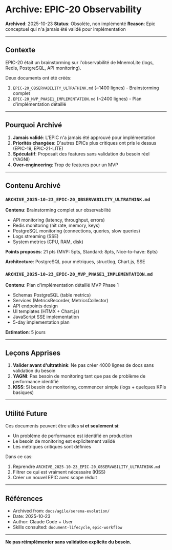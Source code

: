 # Archive: EPIC-20 Observability

**Archived**: 2025-10-23
**Status**: Obsolète, non implémenté
**Reason**: Epic conceptuel qui n'a jamais été validé pour implémentation

---

## Contexte

EPIC-20 était un brainstorming sur l'observabilité de MnemoLite (logs, Redis, PostgreSQL, API monitoring).

Deux documents ont été créés:
1. `EPIC-20_OBSERVABILITY_ULTRATHINK.md` (~1400 lignes) - Brainstorming complet
2. `EPIC-20_MVP_PHASE1_IMPLEMENTATION.md` (~2400 lignes) - Plan d'implémentation détaillé

---

## Pourquoi Archivé

1. **Jamais validé**: L'EPIC n'a jamais été approuvé pour implémentation
2. **Priorités changées**: D'autres EPICs plus critiques ont pris le dessus (EPIC-19, EPIC-21-LITE)
3. **Spéculatif**: Proposait des features sans validation du besoin réel (YAGNI)
4. **Over-engineering**: Trop de features pour un MVP

---

## Contenu Archivé

### `ARCHIVE_2025-10-23_EPIC-20_OBSERVABILITY_ULTRATHINK.md`

**Contenu**: Brainstorming complet sur observabilité
- API monitoring (latency, throughput, errors)
- Redis monitoring (hit rate, memory, keys)
- PostgreSQL monitoring (connections, queries, slow queries)
- Logs streaming (SSE)
- System metrics (CPU, RAM, disk)

**Points proposés**: 21 pts (MVP: 5pts, Standard: 8pts, Nice-to-have: 8pts)

**Architecture**: PostgreSQL pour métriques, structlog, Chart.js, SSE

### `ARCHIVE_2025-10-23_EPIC-20_MVP_PHASE1_IMPLEMENTATION.md`

**Contenu**: Plan d'implémentation détaillé MVP Phase 1
- Schemas PostgreSQL (table metrics)
- Services (MetricsRecorder, MetricsCollector)
- API endpoints design
- UI templates (HTMX + Chart.js)
- JavaScript SSE implementation
- 5-day implementation plan

**Estimation**: 5 jours

---

## Leçons Apprises

1. **Valider avant d'ultrathink**: Ne pas créer 4000 lignes de docs sans validation du besoin
2. **YAGNI**: Pas besoin de monitoring tant que pas de problème de performance identifié
3. **KISS**: Si besoin de monitoring, commencer simple (logs + quelques KPIs basiques)

---

## Utilité Future

Ces documents peuvent être utiles **si et seulement si**:
- Un problème de performance est identifié en production
- Le besoin de monitoring est explicitement validé
- Les métriques critiques sont définies

Dans ce cas:
1. Reprendre `ARCHIVE_2025-10-23_EPIC-20_OBSERVABILITY_ULTRATHINK.md`
2. Filtrer ce qui est vraiment nécessaire (KISS)
3. Créer un nouvel EPIC avec scope réduit

---

## Références

- Archived from: `docs/agile/serena-evolution/`
- Date: 2025-10-23
- Author: Claude Code + User
- Skills consulted: `document-lifecycle`, `epic-workflow`

---

**Ne pas réimplémenter sans validation explicite du besoin.**
